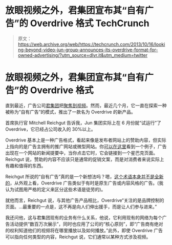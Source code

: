 # 放眼视频之外，君集团宣布其“自有广告”的 Overdrive 格式 TechCrunch

> 原文：<https://web.archive.org/web/https://techcrunch.com/2013/10/16/looking-beyond-video-jun-group-announces-its-overdrive-format-for-owned-advertising/?utm_source=dlvr.it&utm_medium=twitter>

# 放眼视频之外，君集团宣布其“自有广告”的 Overdrive 格式

直到最近，广告公司[君集团](https://web.archive.org/web/20230129091528/http://www.jungroup.com/)把[聚焦到视频](https://web.archive.org/web/20230129091528/https://techcrunch.com/2013/03/29/jun-group-launches-hyprmx/)。然而，最近几个月，它一直在探索一种被称为“自有广告”的模式，推出了一款名为 Overdrive 的新产品。

首席执行官 Mitchell Reichgut 告诉我，Jun 集团实际上在 6 月份就“试运行”了 Overdrive，它已经占公司收入的 30%以上。

Overdrive 基本上是一种广告格式，看起来像是发布者网站上的赞助内容，但实际上指向的是广告主拥有的推广网站或微型网站。你[可以在这里](https://web.archive.org/web/20230129091528/http://jungroup.com/overdrive/)看到一个例子，广告出现在一个网站的新闻提要中，当你点击它时，它会链接到一个星巴克页面。Reichgut 说，赞助的内容不应该只是通常的促销文案，而是对消费者来说实际上有趣和值得的东西。

Reichgut 所说的“自有广告”真的是一个新想法吗？嗯，[这个术语本身并不是全新的](https://web.archive.org/web/20230129091528/https://www.google.com/search?client=safari&rls=en&q=%22owned+advertising%22&ie=UTF-8&oe=UTF-8)，从外观上看，Overdrive 广告类似于有时是原生广告或内容风格的广告。(我认为试图用严格的定义来区分这些术语是徒劳的)。

就他而言，Reichgut 说，与其他广告产品相比，Overdrive“关注的是品牌控制的页面。…最重要的一点是，这不再是向人们伸出援手，而是让人们参与进来。”

我还问他，这与君集团现有的业务有什么关系，他说，它利用现有的网络为每个广告活动提供“数百万次展示”，同时也应用了公司的“核心原则”，即“广告商有绝对的权利知道他们的视频将在哪里播放以及如何播放。”此外，即使 Overdrive 广告可以指向任何类型的内容，Reichgut 说，它们通常以某种方式涉及视频。